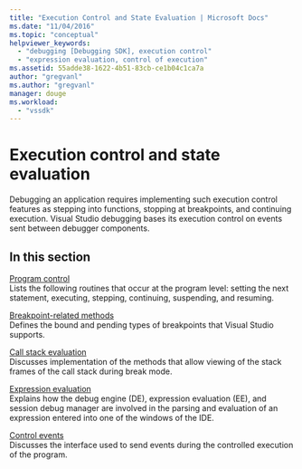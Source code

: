 ```yaml
---
title: "Execution Control and State Evaluation | Microsoft Docs"
ms.date: "11/04/2016"
ms.topic: "conceptual"
helpviewer_keywords: 
  - "debugging [Debugging SDK], execution control"
  - "expression evaluation, control of execution"
ms.assetid: 55adde38-1622-4b51-83cb-ce1b04c1ca7a
author: "gregvanl"
ms.author: "gregvanl"
manager: douge
ms.workload: 
  - "vssdk"
---
```

# Execution control and state evaluation
Debugging an application requires implementing such execution control features as stepping into functions, stopping at breakpoints, and continuing execution. Visual Studio debugging bases its execution control on events sent between debugger components.  
  
## In this section  
 [Program control](../../extensibility/debugger/program-control.md)  
 Lists the following routines that occur at the program level: setting the next statement, executing, stepping, continuing, suspending, and resuming.  
  
 [Breakpoint-related methods](../../extensibility/debugger/breakpoint-related-methods.md)  
 Defines the bound and pending types of breakpoints that Visual Studio supports.  
  
 [Call stack evaluation](../../extensibility/debugger/call-stack-evaluation.md)  
 Discusses implementation of the methods that allow viewing of the stack frames of the call stack during break mode.  
  
 [Expression evaluation](../../extensibility/debugger/expression-evaluation-visual-studio-debugging-sdk.md)  
 Explains how the debug engine (DE), expression evaluation (EE), and session debug manager are involved in the parsing and evaluation of an expression entered into one of the windows of the IDE.  
  
 [Control events](../../extensibility/debugger/control-events.md)  
 Discusses the interface used to send events during the controlled execution of the program.